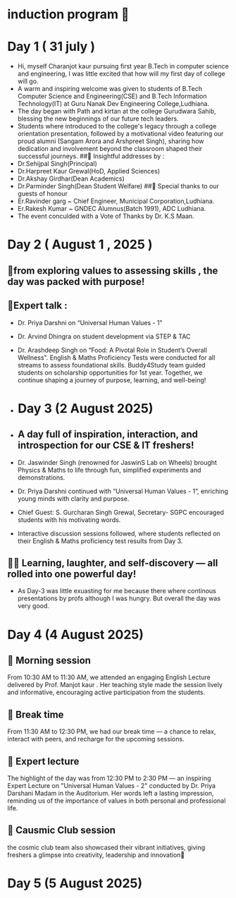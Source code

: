 # induction program 🎉
# Day 1 ( 31 july ) 
 - Hi, myself Charanjot kaur pursuing first year B.Tech in computer science and engineering, I was little excited that how will my first day of college will go.
 - A warm and inspiring welcome was given to students of B.Tech Computer Science and Engineering(CSE) and B.Tech Information Technology(IT) at Guru Nanak Dev Engineering College,Ludhiana.
 - The day began with Path and kirtan at the college Gurudwara Sahib, blessing the new beginnings of our future tech leaders.
 - Students where introduced to the college's legacy through a college orientation presentation, followed by a motivational video featuring our proud alumni (Sangam Arora and Arshpreet Singh), sharing how dedication and involvement beyond the classroom shaped their successful journeys.
 ##🌈 Insightful addresses by :
 - Dr.Sehijpal Singh(Principal)
 - Dr.Harpreet Kaur Grewal(HoD, Applied Sciences)
 - Dr.Akshay Girdhar(Dean Academics)
 - Dr.Parminder Singh(Dean Student Welfare)
##💫 Special thanks to our guests of honour 
 - Er.Ravinder garg ~ Chief Engineer, Municipal Corporation,Ludhiana.
 - Er.Rakesh Kumar ~ GNDEC Alumnus(Batch 1991), ADC Ludhiana. 
 - The event conculded with a Vote of Thanks by Dr. K.S Maan.
 # Day 2 ( August 1 , 2025 )
## 🌟from exploring values to assessing skills , the day was packed with purpose!
## 🌠Expert talk : 
- Dr. Priya Darshni on “Universal Human Values - 1"
  
- Dr. Arvind Dhingra on student development via STEP & TAC

- Dr. Arashdeep Singh on “Food: A Pivotal Role in Student’s Overall Wellness". English & Maths Proficiency Tests were conducted for all streams to assess foundational skills. Buddy4Study team guided students on scholarship opportunities for 1st year. Together, we continue shaping a journey of purpose, learning, and well-being!
- # Day 3 (2 August 2025)
- ## A day full of inspiration, interaction, and introspection for our CSE & IT freshers!
  
- Dr. Jaswinder Singh (renowned for JaswinS Lab on Wheels) brought Physics & Maths to life through fun, simplified experiments and demonstrations.

- Dr. Priya Darshni continued with “Universal Human Values - 1”, enriching young minds with clarity and purpose.

- Chief Guest: S. Gurcharan Singh Grewal, Secretary- SGPC encouraged students with his motivating words.

- Interactive discussion sessions followed, where students reflected on their English & Maths proficiency test results from Day 3.
## 🚀💫 Learning, laughter, and self-discovery — all rolled into one powerful day! 
- As Day-3 was little exuasting for me because there where continous presentations by profs although I was hungry. But overall the day was very good.
# Day 4 (4 August 2025)
## 🌄 Morning session 
From 10:30 AM to 11:30 AM, we attended an engaging English Lecture delivered by Prof. Manjot kaur .
Her teaching style made the session lively and informative, encouraging active participation from the students.

## 🌸 Break time 
From 11:30 AM to 12:30 PM, we had our break time — a chance to relax, interact with peers, and recharge for the upcoming sessions.
## 🌠 Expert lecture 
The highlight of the day was from 12:30 PM to 2:30 PM — an inspiring Expert Lecture on "Universal Human Values - 2" conducted by Dr. Priya Darshani Madam in the Auditorium.
Her words left a lasting impression, reminding us of the importance of values in both personal and professional life.
## 🎉 Causmic Club session 
the cosmic club team also showcased their vibrant initiatives, giving freshers a glimpse into creativity, leadership and innovation🚀
# Day 5 (5 August 2025) 
